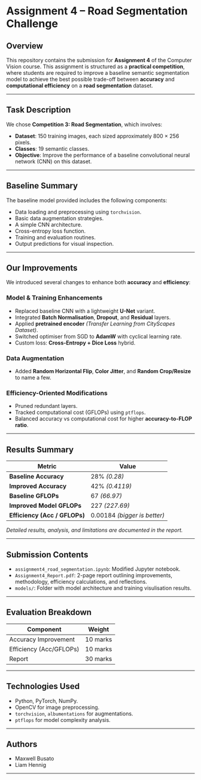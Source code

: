 # Assignment 4 – Road Segmentation Challenge

## Overview

This repository contains the submission for **Assignment 4** of the Computer Vision course. This assignment is structured as a **practical competition**, where students are required to improve a baseline semantic segmentation model to achieve the best possible trade-off between **accuracy** and **computational efficiency** on a **road segmentation** dataset.

---

## Task Description

We chose **Competition 3: Road Segmentation**, which involves:

* **Dataset**: 150 training images, each sized approximately 800 × 256 pixels.
* **Classes**: 19 semantic classes.
* **Objective**: Improve the performance of a baseline convolutional neural network (CNN) on this dataset.

---

## Baseline Summary

The baseline model provided includes the following components:

* Data loading and preprocessing using `torchvision`.
* Basic data augmentation strategies.
* A simple CNN architecture.
* Cross-entropy loss function.
* Training and evaluation routines.
* Output predictions for visual inspection.

---

## Our Improvements

We introduced several changes to enhance both **accuracy** and **efficiency**:

### Model & Training Enhancements

* Replaced baseline CNN with a lightweight **U-Net** variant.
* Integrated **Batch Normalisation**, **Dropout**, and **Residual** layers.
* Applied **pretrained encoder** *(Transfer Learning from CityScapes Dataset)*.
* Switched optimiser from SGD to **AdamW** with cyclical learning rate.
* Custom loss: **Cross-Entropy + Dice Loss** hybrid.

### Data Augmentation

* Added **Random Horizontal Flip**, **Color Jitter**, and **Random Crop/Resize** to name a few.

### Efficiency-Oriented Modifications

* Pruned redundant layers.
* Tracked computational cost (GFLOPs) using `ptflops`.
* Balanced accuracy vs computational cost for higher **accuracy-to-FLOP ratio**.

---

## Results Summary

| Metric                        | Value          |
| ----------------------------- | -------------- |
| **Baseline Accuracy**         |  28% *(0.28)*  |
| **Improved Accuracy**         | 42% *(0.4119)* |
| **Baseline GFLOPs**           |  67 *(66.97)*  |
| **Improved Model GFLOPs**     | 227 *(227.69)*  |
| **Efficiency (Acc / GFLOPs)** | 0.00184 *(bigger is better)*  |

*Detailed results, analysis, and limitations are documented in the report.*

---

## Submission Contents

* `assignment4_road_segmentation.ipynb`: Modified Jupyter notebook.
* `Assignment4_Report.pdf`: 2-page report outlining improvements, methodology, efficiency calculations, and reflections.
* `models/`: Folder with model architecture and training visulisation results.

---

## Evaluation Breakdown

| Component               | Weight   |
| ----------------------- | -------- |
| Accuracy Improvement    | 10 marks |
| Efficiency (Acc/GFLOPs) | 10 marks |
| Report                  | 30 marks |

---

## Technologies Used

* Python, PyTorch, NumPy.
* OpenCV for image preprocessing.
* `torchvision`, `albumentations` for augmentations.
* `ptflops` for model complexity analysis.

---

## Authors

* Maxwell Busato
* Liam Hennig

---
